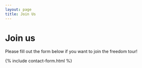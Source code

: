 ```yaml
---
layout: page
title: Join Us
---
```

# Join us

Please fill out the form below if you want to join the freedom tour!

{% include contact-form.html %}
